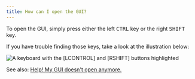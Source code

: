 ```yaml
---
title: How can I open the GUI?
---
```

To open the GUI, simply press either the left <kbd>CTRL</kbd> key or the right <kbd>SHIFT</kbd> key.

If you have trouble finding those keys, take a look at the illustration below:

![A keyboard with the [LCONTROL] and [RSHIFT] buttons highlighted](https://8tvrha-ch3301.files.1drv.com/y3mitoizw_JgEjBrcH6iH_38eadi5w2Tj2hGPszDppKtrMBX1NqoMKUR7pe3xRugQyRnN238HlC9M9HVj6x4GlJsaF9BZgKQQapzwCqnnWaEzxClLpV9KfXp1gNonKD4tTDxHHkD01Oo1WmmFbr4jusqsqQpOEjBtPj-yeGpvoieHM?width=894&height=374&cropmode=none)

See also: [Help! My GUI doesn't open anymore.](/faq/gui-doesnt-open/)

